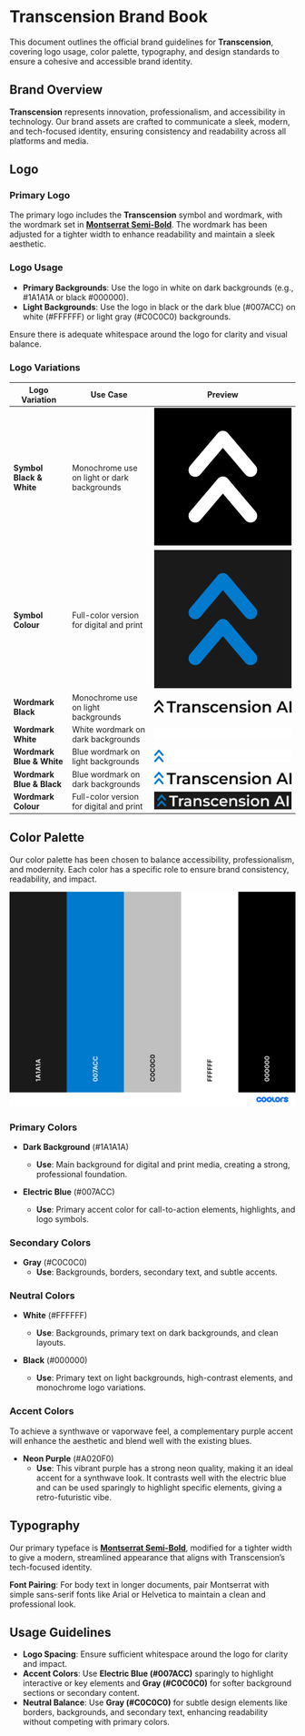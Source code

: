 # Transcension Brand Book

This document outlines the official brand guidelines for **Transcension**, covering logo usage, color palette, typography, and design standards to ensure a cohesive and accessible brand identity.

## Brand Overview

**Transcension** represents innovation, professionalism, and accessibility in technology. Our brand assets are crafted to communicate a sleek, modern, and tech-focused identity, ensuring consistency and readability across all platforms and media.

## Logo

### Primary Logo

The primary logo includes the **Transcension** symbol and wordmark, with the wordmark set in [**Montserrat Semi-Bold**](https://fonts.google.com/specimen/Montserrat). The wordmark has been adjusted for a tighter width to enhance readability and maintain a sleek aesthetic.

### Logo Usage

- **Primary Backgrounds**: Use the logo in white on dark backgrounds (e.g., #1A1A1A or black #000000).
- **Light Backgrounds**: Use the logo in black or the dark blue (#007ACC) on white (#FFFFFF) or light gray (#C0C0C0) backgrounds.

Ensure there is adequate whitespace around the logo for clarity and visual balance.

### Logo Variations

| Logo Variation            | Use Case                                    | Preview                                   |
|---------------------------|---------------------------------------------|-------------------------------------------|
| **Symbol Black & White**  | Monochrome use on light or dark backgrounds | ![Symbol BW](logo/logo_symbol-bw.png)     |
| **Symbol Colour**         | Full-color version for digital and print    | ![Symbol Colour](logo/logo_symbol-colour.png) |
| **Wordmark Black**        | Monochrome use on light backgrounds         | ![Wordmark Black](logo/logo_wordmark-black.png) |
| **Wordmark White**        | White wordmark on dark backgrounds          | ![Wordmark White](logo/logo_wordmark-white.png) |
| **Wordmark Blue & White**        | Blue wordmark on light backgrounds          | ![Wordmark Blue & White](logo/logo_wordmark-blue-white.png) |
| **Wordmark Blue & Black**       | Blue wordmark on dark backgrounds          | ![Wordmark Blue & Black](logo/logo_wordmark-blue-black.png) |
| **Wordmark Colour**      | Full-color version for digital and print    | ![Wordmark Colour](logo/logo_wordmark-colour.png) |

## Color Palette

Our color palette has been chosen to balance accessibility, professionalism, and modernity. Each color has a specific role to ensure brand consistency, readability, and impact.

![Color Palette](palette.png)

### Primary Colors

- **Dark Background** (#1A1A1A)
  - **Use**: Main background for digital and print media, creating a strong, professional foundation.

- **Electric Blue** (#007ACC)
  - **Use**: Primary accent color for call-to-action elements, highlights, and logo symbols.

### Secondary Colors

- **Gray** (#C0C0C0)
  - **Use**: Backgrounds, borders, secondary text, and subtle accents.

### Neutral Colors

- **White** (#FFFFFF)
  - **Use**: Backgrounds, primary text on dark backgrounds, and clean layouts.

- **Black** (#000000)
  - **Use**: Primary text on light backgrounds, high-contrast elements, and monochrome logo variations.

### Accent Colors

To achieve a synthwave or vaporwave feel, a complementary purple accent will enhance the aesthetic and blend well with the existing blues.

- **Neon Purple** (#A020F0)
  - **Use**: This vibrant purple has a strong neon quality, making it an ideal accent for a synthwave look. It contrasts well with the electric blue and can be used sparingly to highlight specific elements, giving a retro-futuristic vibe.


## Typography

Our primary typeface is [**Montserrat Semi-Bold**](https://fonts.google.com/specimen/Montserrat), modified for a tighter width to give a modern, streamlined appearance that aligns with Transcension’s tech-focused identity.

**Font Pairing**: For body text in longer documents, pair Montserrat with simple sans-serif fonts like Arial or Helvetica to maintain a clean and professional look.

## Usage Guidelines

- **Logo Spacing**: Ensure sufficient whitespace around the logo for clarity and impact.
- **Accent Colors**: Use **Electric Blue (#007ACC)** sparingly to highlight interactive or key elements and **Gray (#C0C0C0)** for softer background sections or secondary content.
- **Neutral Balance**: Use **Gray (#C0C0C0)** for subtle design elements like borders, backgrounds, and secondary text, enhancing readability without competing with primary colors.

